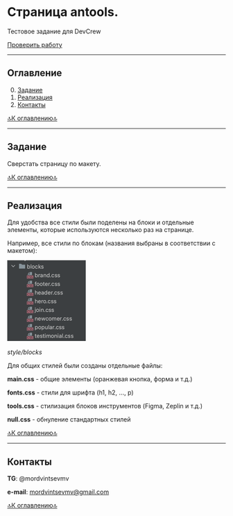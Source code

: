 # Страница antools.
Тестовое задание для DevCrew

<a href="https://mordvintsevmv.github.io/devcrew_test" target="_blank">Проверить работу</a>

---

## <a name="content">Оглавление</a>

0. [Задание](#task)
1. [Реализация](#realization)
2. [Контакты](#contacts)


[🔝К оглавлению🔝](#content)

---

## <a name="task">Задание</a>

Сверстать страницу по макету.

[🔝К оглавлению🔝](#content)

---

## <a name="realization">Реализация</a>

Для удобства все стили были поделены на блоки и отдельные элементы,
которые используются несколько раз на странице.

Например, все стили по блокам (названия выбраны в соответствии с макетом):

![img.png](img/readme_blocks.png)

*style/blocks*

Для общих стилей были созданы отдельные файлы:

**main.css** - общие элементы (оранжевая кнопка, форма и т.д.)

**fonts.css** - стили для шрифта (h1, h2, ..., p)

**tools.css** - стилизация блоков инструментов (Figma, Zeplin и т.д.) 

**null.css** - обнуление стандартных стилей


[🔝К оглавлению🔝](#content)

---

## <a name="contacts">Контакты</a>

**TG**: @mordvintsevmv

**e-mail**: mordvintsevmv@gmail.com

[🔝К оглавлению🔝](#content)


